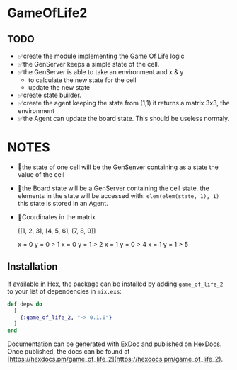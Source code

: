 # GameOfLife2

## TODO
- ✅create the module implementing the Game Of Life logic
- ✅the GenServer keeps a simple state of the cell.
- ✅the GenServer is able to take an environment and x & y
    - to calculate the new state for the cell
    - update the new state
- ✅create state builder.
- ✅create the agent keeping the state
    from (1,1) it returns a matrix 3x3, the environment
- ✅the Agent can update the board state. This should be useless normaly.


# NOTES

- 📝the state of one cell will be the GenSenver containing as a state the value of the cell

- 📝the Board state will be a GenServer containing the cell state.
  the elements in the state will be accessed with: `elem(elem(state, 1), 1)`
  this state is stored in an Agent.

- 📝Coordinates in the matrix

    [[1, 2, 3],
     [4, 5, 6],
     [7, 8, 9]]

    x = 0 y = 0 > 1
    x = 0 y = 1 > 2
    x = 1 y = 0 > 4
    x = 1 y = 1 > 5

## Installation

If [available in Hex](https://hex.pm/docs/publish), the package can be installed
by adding `game_of_life_2` to your list of dependencies in `mix.exs`:

```elixir
def deps do
  [
    {:game_of_life_2, "~> 0.1.0"}
  ]
end
```

Documentation can be generated with [ExDoc](https://github.com/elixir-lang/ex_doc)
and published on [HexDocs](https://hexdocs.pm). Once published, the docs can
be found at [https://hexdocs.pm/game_of_life_2](https://hexdocs.pm/game_of_life_2).

